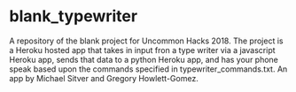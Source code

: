 # blank_typewriter
A repository of the blank project for Uncommon Hacks 2018. The project is a Heroku hosted app that takes in input fron a type writer via a javascript Heroku app, sends that data to a python Heroku app, and has your phone speak based upon the commands specified in typewriter_commands.txt. An app by Michael Sitver and Gregory Howlett-Gomez.
